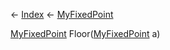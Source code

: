 ← [Index](Api-Index) ← [MyFixedPoint](VRage.MyFixedPoint)

[MyFixedPoint](VRage.MyFixedPoint) Floor([MyFixedPoint](VRage.MyFixedPoint) a)

